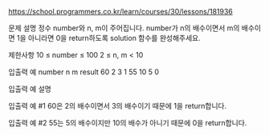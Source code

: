 https://school.programmers.co.kr/learn/courses/30/lessons/181936

문제 설명
정수 number와 n, m이 주어집니다. number가 n의 배수이면서 m의 배수이면 1을 아니라면 0을 return하도록 solution 함수를 완성해주세요.

제한사항
10 ≤ number ≤ 100
2 ≤ n, m < 10

입출력 예
number	n	m	result
60	2	3	1
55	10	5	0

입출력 예 설명

입출력 예 #1
60은 2의 배수이면서 3의 배수이기 때문에 1을 return합니다.

입출력 예 #2
55는 5의 배수이지만 10의 배수가 아니기 때문에 0을 return합니다.